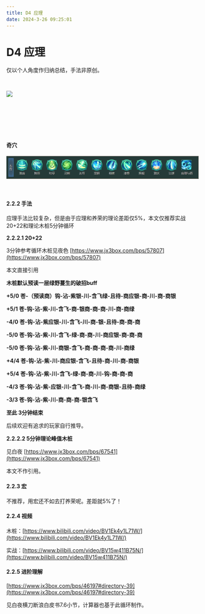```yaml
---
title: D4 应理
date: 2024-3-26 09:25:01
---
```

# D4 应理

仅以个人角度作归纳总结，手法非原创。

‍

​![](https://cdn.jx3box.com/upload/post/2023/10/10/50313_2698622.png)​

‍

‍

‍

#### 奇穴

​![image](assets/image-20240325041450-b6v79ps.png)​

‍

#### 2.2.2 手法

应理手法比较复杂，但是由于应理和养荣的理论差距仅5%，本文仅推荐实战20+22和理论木桩5分钟循环

**2.2.2.1 20+22**

3分钟参考循环木桩见夜色 [https://www.jx3box.com/bps/57807](https://www.jx3box.com/bps/57807)

本文直接引用

**木桩默认预读一层绿野蔓生的破招buff**

 **+5/0 苍-（预读商）钩-沾-紫银-川-含飞绿-且待-商应银-商-川-商-商银**

 **+5/1 苍-钩-沾-紫-川-含飞-商-银商-商-商-川-商-商绿**

 **-4/0 苍-钩-沾-紫应银-川-含飞-川-商-银-且待-商-商-商**

 **-5/0 苍-钩-沾-紫-川-含飞-绿-商-商-川-商应银-商-商-商**

 **-5/0 苍-钩-沾-紫-川-商银-含飞-商-商-商-商-川-商绿**

 **+4/4 苍-钩-沾-紫-川-商应银-含飞-且待-商-川-商-商银**

 **+5/4 苍-钩-沾-紫-川-含飞-绿-商-商-川-钩-商-商-商**

 **-4/3 苍-钩-沾-紫-应银-川-含飞-商-川-商-商银-且待-商绿**

 **-3/3 苍-钩-沾-紫-川-商-商-商-银含飞**

**至此 3分钟结束**

后续欢迎有追求的玩家自行推导。

**2.2.2.2 5分钟理论峰值木桩**

见白夜 [https://www.jx3box.com/bps/67541](https://www.jx3box.com/bps/67541)

本文不作引用。

#### 2.2.3 宏

不推荐，用宏还不如去打养荣呢。差距就5%了！

#### 2.2.4 视频

木桩：[https://www.bilibili.com/video/BV1Ek4y1L71W/](https://www.bilibili.com/video/BV1Ek4y1L71W/)

实战：[https://www.bilibili.com/video/BV15w411B75N/](https://www.bilibili.com/video/BV15w411B75N/)

#### 2.2.5 进阶理解

[https://www.jx3box.com/bps/46197#directory-39](https://www.jx3box.com/bps/46197#directory-39)

见白夜横刀断浪白皮书7.6小节，计算器也基于此循环制作。
